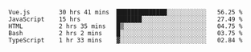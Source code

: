 <!--START_SECTION:waka-->

```text
Vue.js        30 hrs 41 mins  ██████████████░░░░░░░░░░░   56.25 %
JavaScript    15 hrs          ███████░░░░░░░░░░░░░░░░░░   27.49 %
HTML          2 hrs 35 mins   █▒░░░░░░░░░░░░░░░░░░░░░░░   04.75 %
Bash          2 hrs 2 mins    █░░░░░░░░░░░░░░░░░░░░░░░░   03.75 %
TypeScript    1 hr 33 mins    ▓░░░░░░░░░░░░░░░░░░░░░░░░   02.84 %
```

<!--END_SECTION:waka-->
